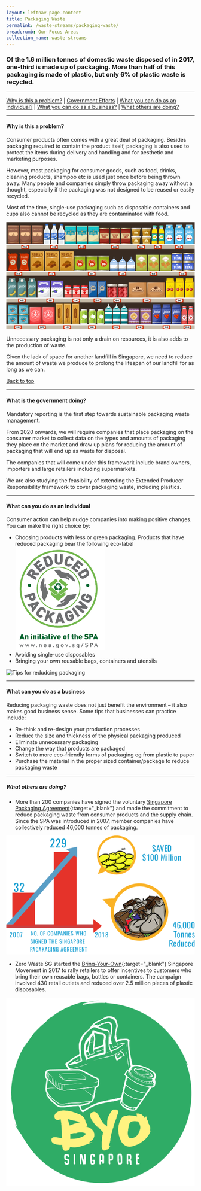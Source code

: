 ```yaml
---
layout: leftnav-page-content
title: Packaging Waste
permalink: /waste-streams/packaging-waste/
breadcrumb: Our Focus Areas
collection_name: waste-streams
---
```


### Of the 1.6 million tonnes of domestic waste disposed of in 2017, one-third is made up of packaging. More than half of this packaging is made of plastic, but only 6% of plastic waste is recycled. 

-------------------


[Why is this a problem?](#why) | [Government Efforts](#govt) | [What you can do as an individual?](#individual) | [What you can do as a business?](#biz) | [What others are doing?](#partners)


-------------------


<a name="why"></a>
#### Why is this a problem? 

Consumer products often comes with a great deal of packaging. Besides packaging required to contain the product itself, packaging is also used to protect the items during delivery and handling and for aesthetic and marketing purposes. 

However, most packaging for consumer goods, such as food, drinks, cleaning products, shampoo etc is used just once before being thrown away. Many people and companies simply throw packaging away without a thought, especially if the packaging was not designed to be reused or easily recycled.

Most of the time, single-use packaging such as disposable containers and cups also cannot be recycled as they are contaminated with food.

![Packaging](/images/packaging.jpg)

Unnecessary packaging is not only a drain on resources, it is also adds to the production of waste. 

Given the lack of space for another landfill in Singapore, we need to reduce the amount of waste we produce to prolong the lifespan of our landfill for as long as we can.

[Back to top](#top)

-------------------

<a name="govt"></a>
#### What is the government doing? 

Mandatory reporting is the first step towards sustainable packaging waste management.

From 2020 onwards, we will require companies that place packaging on the consumer market to collect data on the types and amounts of packaging they place on the market and draw up plans for reducing the amount of packaging that will end up as waste for disposal.

The companies that will come under this framework include brand owners, importers and large retailers including supermarkets.

We are also studying the feasibility of extending the Extended Producer Responsibility framework to cover packaging waste, including plastics.

-------------------

<a name="individual"></a>

#### What can you do as an individual

Consumer action can help nudge companies into making positive changes. You can make the right choice by:

* Choosing products with less or green packaging. Products that have reduced packaging bear the following eco-label
![Logo for Products with Reduced Packaging](/images/lprp.png)
* Avoiding single-use disposables
* Bringing your own reusable bags, containers and utensils

![Tips for redudcing packaging](https://www.mewr.gov.sg/images/default-source/module/policy-topic/packaging/packaging_issue.png)

-------------------

<a name="biz"></a>

#### What can you do as a business

Reducing packaging waste does not just benefit the environment – it also makes good business sense. Some tips that businesses can practice include:

* Re-think and re-design your production processes
* Reduce the size and thickness of the physical packaging produced
* Eliminate unnecessary packaging
* Change the way that products are packaged
* Switch to more eco-friendly forms of packaging eg from plastic to paper 
* Purchase the material in the proper sized container/package to reduce packaging waste

-------------------

<a name="partners"></a>

##### What others are doing?

* More than 200 companies have signed the voluntary [Singapore Packaging Agreement](https://www.nea.gov.sg/programmes-grants/schemes/singapore-packaging-agreement){:target="_blank"} and made the commitment to reduce packaging waste from consumer products and the supply chain. Since the SPA was introduced in 2007, member companies have collectively reduced 46,000 tonnes of packaging.

![Singapore Packaging Agreement](/images/singapore-packaging-agreement.png)


* Zero Waste SG started the [Bring-Your-Own](http://www.byosingapore.com/){:target="_blank"} Singapore Movement in 2017 to rally retailers to offer incentives to customers who bring their own reusable bags, bottles or containers. The campaign involved 430 retail outlets and reduced over 2.5 million pieces of plastic disposables.


![Bring Your Own Singapore Movement](/images/BYO-Singapore.png)

